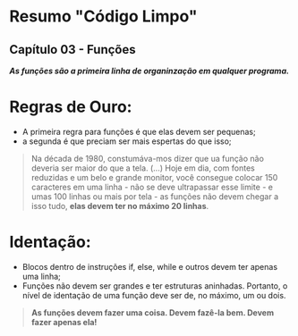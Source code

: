 # Resumo "Código Limpo"

## Capítulo 03 - Funções

***As funções são a primeira linha de organinzação em qualquer programa.***

# Regras de Ouro:

- A primeira regra para funções é que elas devem ser pequenas;
- a segunda é que preciam ser mais espertas do que isso;

 > Na década de 1980, constumáva-mos dizer que ua função não deveria ser maior
 > do que a tela. (...)  Hoje em dia, com fontes reduzidas e um belo e grande
 > monitor, você consegue colocar 150 caracteres em uma linha - não se deve 
 > ultrapassar esse limite - e umas 100 linhas ou mais por tela - as funções
 > não devem chegar a isso tudo, **elas devem ter no máximo 20 linhas**.

 # Identação:

 - Blocos dentro de instruções if, else, while e outros devem ter apenas uma linha;
 - Funções não devem ser grandes e ter estruturas aninhadas. Portanto, o nível de identação de uma função deve ser de, no máximo, um ou dois. 

 > **As funções devem fazer uma coisa. Devem fazê-la bem. Devem fazer apenas 
 > ela!**

 